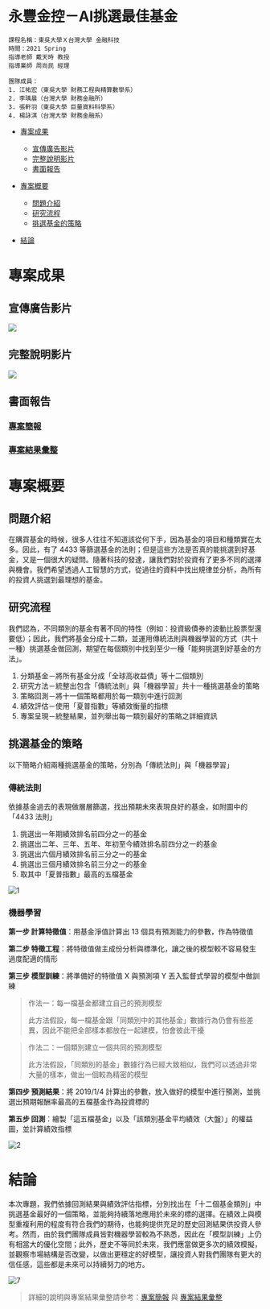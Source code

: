 # 永豐金控－AI挑選最佳基金

```
課程名稱：東吳大學Ｘ台灣大學 金融科技
時間：2021 Spring
指導老師 戴天時 教授
指導業師 周尚民 經理

團隊成員：
1. 江祐宏（東吳大學 財務工程與精算數學系）
2. 李瑀晨（台灣大學 財務金融所）
3. 張軒羽（東吳大學 巨量資料科學系）
4. 楊詠淇（台灣大學 財務金融系）
```

- [專案成果](#專案成果)
  - [宣傳廣告影片](#宣傳廣告影片)
  - [完整說明影片](#完整說明影片)
  - [書面報告](#書面報告)


- [專案概要](#專案概要)
  - [問題介紹](#問題介紹)
  - [研究流程](#研究流程)
  - [挑選基金的策略](#挑選基金的策略)

- [結論](#結論)


# 專案成果

## 宣傳廣告影片

[![](README_example/5.png)](https://youtu.be/GyuDfw4FKzg)

## 完整說明影片

[![](README_example/6.png)](https://youtu.be/9TEgCBaxdiM)


## 書面報告

### [專案簡報](Report/FinalReport.pdf)

### [專案結果彙整](Report/FinalResult.xlsx)


# 專案概要

## 問題介紹 
在購買基金的時候，很多人往往不知道該從何下手，因為基金的項目和種類實在太多。因此，有了 4433 等篩選基金的法則；但是這些方法是否真的能挑選到好基金，又是一個很大的疑問。隨著科技的發達，讓我們對於投資有了更多不同的選擇與機會。我們希望透過人工智慧的方式，從過往的資料中找出規律並分析，為所有的投資人挑選到最理想的基金。


## 研究流程
我們認為，不同類別的基金有著不同的特性（例如：投資級債券的波動比股票型還要低）；因此，我們將基金分成十二類，並運用傳統法則與機器學習的方式（共十一種）挑選基金做回測，期望在每個類別中找到至少一種「能夠挑選到好基金的方法」。

1. 分類基金－將所有基金分成「全球高收益債」等十二個類別
2. 研究方法－統整出包含「傳統法則」與「機器學習」共十一種挑選基金的策略
3. 策略回測－將十一個策略都用於每一類別中進行回測
4. 績效評估－使用「夏普指數」等績效衡量的指標
5. 專案呈現－統整結果，並列舉出每一類別最好的策略之詳細資訊


## 挑選基金的策略
以下簡略介紹兩種挑選基金的策略，分別為「傳統法則」與「機器學習」

### 傳統法則
依據基金過去的表現做層層篩選，找出預期未來表現良好的基金，如附圖中的「4433 法則」

1. 挑選出一年期績效排名前四分之一的基金
2. 挑選出二年、三年、五年、年初至今績效排名前四分之一的基金
3. 挑選出六個月績效排名前三分之一的基金
4. 挑選出三個月績效排名前三分之一的基金
5. 取其中「夏普指數」最高的五檔基金

![1](README_example/1.png)


### 機器學習
**第一步 計算特徵值**：用基金淨值計算出 13 個具有預測能力的參數，作為特徵值

**第二步 特徵工程**：將特徵值做主成份分析與標準化，讓之後的模型較不容易發生過度配適的情形

**第三步 模型訓練**：將準備好的特徵值 X 與預測項 Y 丟入監督式學習的模型中做訓練

> 作法一：每一檔基金都建立自己的預測模型
> 
> 此方法假設，每一檔基金跟「同類別中的其他基金」數據行為仍會有些差異，因此不能把全部樣本都放在一起建模，怕會彼此干擾

> 作法二：一個類別建立一個共同的預測模型
> 
> 此方法假設，「同類別的基金」數據行為已經大致相似，我們可以透過非常大量的樣本，做出一個較為精密的模型

**第四步 預測結果**：將 2019/1/4 計算出的參數，放入做好的模型中進行預測，並挑選出預期報酬率最高的五檔基金作為投資標的

**第五步 回測**：繪製「這五檔基金」以及「該類別基金平均績效（大盤）」的權益圖，並計算績效指標

![2](README_example/2.png)


# 結論
本次專題，我們依據回測結果與績效評估指標，分別找出在「十二個基金類別」中挑選基金最好的一個策略，並能夠持續落地應用於未來的標的選擇。在績效上與模型重複利用的程度有符合我們的期待，也能夠提供充足的歷史回測結果供投資人參考。然而，由於我們團隊成員皆對機器學習較為不熟悉，因此在「模型訓練」上仍有相當大的優化空間；此外，歷史不等同於未來，我們應當做更多次的績效模擬，並觀察市場結構是否改變，以做出更穩定的好模型，讓投資人對我們團隊有更大的信任感，這些都是未來可以持續努力的地方。

![7](README_example/7.png)

> 詳細的說明與專案結果彙整請參考：[專案簡報](Report/FinalReport.pdf) 與 [專案結果彙整](Report/FinalResult.xlsx)
